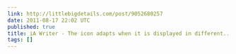 ```yaml
---
link: http://littlebigdetails.com/post/9052680257
date: 2011-08-17 22:02 UTC
published: true
title: iA Writer - The icon adapts when it is displayed in different...
tags: []
---
```



